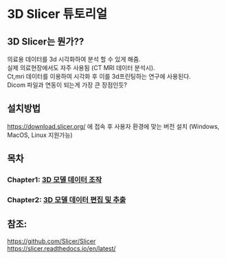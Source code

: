 # 3D Slicer 튜토리얼

## 3D Slicer는 뭔가??

의료용 데이터를 3d 시각화하여 분석 할 수 있게 해줌.   
실제 의료현장에서도 자주 사용됨 (CT MRI 데이터 분석시).    
Ct,mri 데이터를 이용하여 시각화 후 이를 3d프린팅하는 연구에 사용된다.   
Dicom 파일과 연동이 되는게 가장 큰 장점인듯?


## 설치방법   
https://download.slicer.org/ 에 접속 후 사용자 환경에 맞는 버전 설치 (Windows, MacOS, Linux 지원가능)

## 목차   
### Chapter1: [3D 모델 데이터 조작](https://github.com/BevoLEt/3d_slicer_tutorial/tree/main/chapter1)   
### Chapter2: [3D 모델 데이터 편집 및 추출](https://github.com/BevoLEt/3d_slicer_tutorial/tree/main/chpater2)


## 참조:   
https://github.com/Slicer/Slicer   
https://slicer.readthedocs.io/en/latest/
